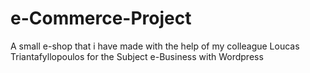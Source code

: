 # e-Commerce-Project
A small e-shop that i have made with the help of my colleague Loucas Triantafyllopoulos for the Subject e-Business with Wordpress
